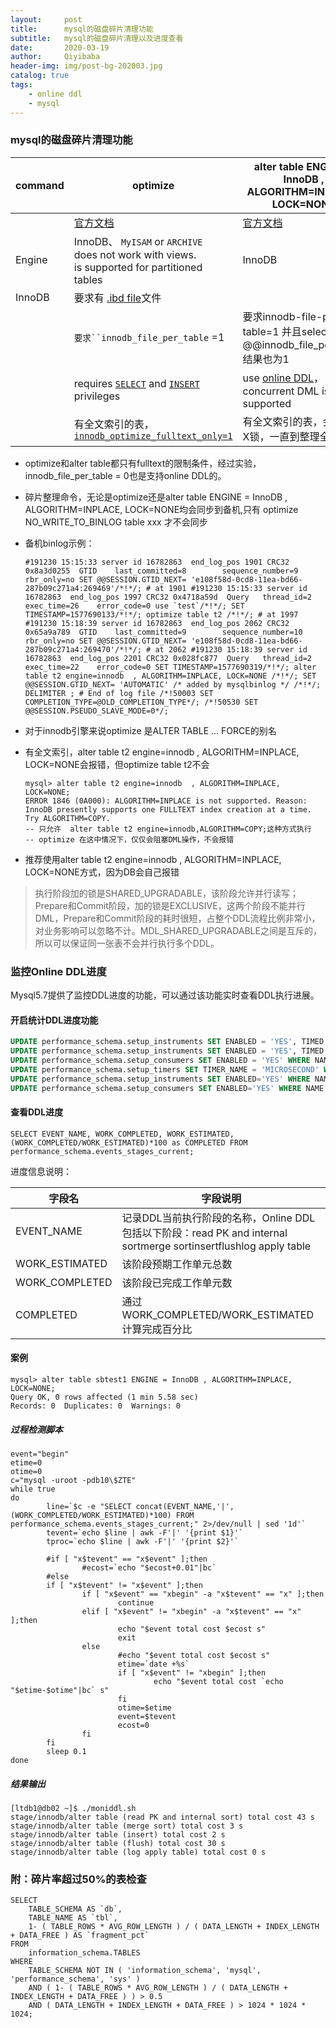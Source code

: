 ```yaml
---
layout:     post                    
title:     	mysql的磁盘碎片清理功能										
subtitle:   mysql的磁盘碎片清理以及进度查看
date:       2020-03-19            
author:     Qiyibaba               
header-img: img/post-bg-202003.jpg   
catalog: true                     
tags:                               
    - online ddl
    - mysql
---
```


### mysql的磁盘碎片清理功能

| command | optimize                                                     | alter table ENGINE = InnoDB , ALGORITHM=INPLACE, LOCK=NONE   |
| ------- | ------------------------------------------------------------ | ------------------------------------------------------------ |
|         | [官方文档](https://dev.mysql.com/doc/refman/5.7/en/optimize-table.html) | [官方文档](https://dev.mysql.com/doc/refman/5.7/en/alter-table.htmlhttps://dev.mysql.com/doc/refman/5.7/en/innodb-file-defragmenting.html) |
| Engine  | InnoDB、 `MyISAM` or `ARCHIVE`<br>does not work with views.<br>is supported for partitioned tables | InnoDB                                                       |
| InnoDB  | 要求有 [.ibd file](https://dev.mysql.com/doc/refman/5.7/en/glossary.html#glos_ibd_file)文件 |                                                              |
|         | `要求``innodb_file_per_table` =1                             | 要求innodb-file-per-table=1 并且select @@innodb_file_per_table;  结果也为1 |
|         | requires [`SELECT`](https://dev.mysql.com/doc/refman/5.7/en/privileges-provided.html#priv_select) and [`INSERT`](https://dev.mysql.com/doc/refman/5.7/en/privileges-provided.html#priv_insert) privileges | use [online DDL](https://dev.mysql.com/doc/refman/5.7/en/innodb-online-ddl.html)，concurrent DML is supported |
|         | 有全文索引的表， [`innodb_optimize_fulltext_only=1`](https://dev.mysql.com/doc/refman/5.7/en/innodb-parameters.html#sysvar_innodb_optimize_fulltext_only) | 有全文索引的表，会对表上X锁，一直到整理全表结束              |

- optimize和alter table都只有fulltext的限制条件，经过实验，innodb_file_per_table  = 0也是支持online DDL的。

- 碎片整理命令，无论是optimize还是alter table ENGINE = InnoDB , ALGORITHM=INPLACE, LOCK=NONE均会同步到备机,只有 optimize NO_WRITE_TO_BINLOG table xxx 才不会同步


- 备机binlog示例：

  ```
  #191230 15:15:33 server id 16782863  end_log_pos 1901 CRC32 0x8a3d0255  GTID    last_committed=8        sequence_number=9       rbr_only=no SET @@SESSION.GTID_NEXT= 'e108f58d-0cd8-11ea-bd66-287b09c271a4:269469'/*!*/; # at 1901 #191230 15:15:33 server id 16782863  end_log_pos 1997 CRC32 0x4718a59d  Query   thread_id=2     exec_time=26    error_code=0 use `test`/*!*/; SET TIMESTAMP=1577690133/*!*/; optimize table t2 /*!*/; # at 1997 #191230 15:18:39 server id 16782863  end_log_pos 2062 CRC32 0x65a9a789  GTID    last_committed=9        sequence_number=10      rbr_only=no SET @@SESSION.GTID_NEXT= 'e108f58d-0cd8-11ea-bd66-287b09c271a4:269470'/*!*/; # at 2062 #191230 15:18:39 server id 16782863  end_log_pos 2201 CRC32 0x028fc877  Query   thread_id=2     exec_time=22    error_code=0 SET TIMESTAMP=1577690319/*!*/; alter table t2 engine=innodb  , ALGORITHM=INPLACE, LOCK=NONE /*!*/; SET @@SESSION.GTID_NEXT= 'AUTOMATIC' /* added by mysqlbinlog */ /*!*/; DELIMITER ; # End of log file /*!50003 SET COMPLETION_TYPE=@OLD_COMPLETION_TYPE*/; /*!50530 SET @@SESSION.PSEUDO_SLAVE_MODE=0*/;
  ```
  
- 对于innodb引擎来说optimize 是ALTER TABLE ... FORCE的别名

- 有全文索引，alter table t2 engine=innodb  , ALGORITHM=INPLACE, LOCK=NONE会报错，但optimize table t2不会

  ```mysql
  mysql> alter table t2 engine=innodb  , ALGORITHM=INPLACE, LOCK=NONE;   
  ERROR 1846 (0A000): ALGORITHM=INPLACE is not supported. Reason: InnoDB presently supports one FULLTEXT index creation at a time. Try ALGORITHM=COPY.
  -- 只允许  alter table t2 engine=innodb,ALGORITHM=COPY;这种方式执行
  -- optimize 在这中情况下，仅仅会阻塞DML操作，不会报错
  ```

- 推荐使用alter table t2 engine=innodb  , ALGORITHM=INPLACE, LOCK=NONE方式，因为DB会自己报错 

> 执行阶段加的锁是SHARED_UPGRADABLE，该阶段允许并行读写；Prepare和Commit阶段，加的锁是EXCLUSIVE，这两个阶段不能并行DML，Prepare和Commit阶段的耗时很短，占整个DDL流程比例非常小，对业务影响可以忽略不计。MDL_SHARED_UPGRADABLE之间是互斥的，所以可以保证同一张表不会并行执行多个DDL。

 

### 监控Online DDL进度

Mysql5.7提供了监控DDL进度的功能，可以通过该功能实时查看DDL执行进展。

#### 开启统计DDL进度功能

```sql
UPDATE performance_schema.setup_instruments SET ENABLED = 'YES', TIMED = 'YES' WHERE NAME = 'stage/sql/altering table';
UPDATE performance_schema.setup_instruments SET ENABLED = 'YES', TIMED = 'YES' WHERE NAME = 'stage/%';
UPDATE performance_schema.setup_consumers SET ENABLED = 'YES' WHERE NAME LIKE 'events_stages%';
UPDATE performance_schema.setup_timers SET TIMER_NAME = 'MICROSECOND' WHERE NAME = 'stage';
UPDATE performance_schema.setup_instruments SET ENABLED='YES' WHERE NAME='stage/sql/copy to tmp table';
UPDATE performance_schema.setup_consumers SET ENABLED='YES' WHERE NAME LIKE 'events_stages_%';
```

#### 查看DDL进度

```mysql
SELECT EVENT_NAME, WORK_COMPLETED, WORK_ESTIMATED,(WORK_COMPLETED/WORK_ESTIMATED)*100 as COMPLETED FROM performance_schema.events_stages_current;
```

进度信息说明：

| 字段名         | 字段说明                                                     |
| -------------- | ------------------------------------------------------------ |
| EVENT_NAME     | 记录DDL当前执行阶段的名称，Online DDL包括以下阶段：read PK and internal sortmerge sortinsertflushlog apply table |
| WORK_ESTIMATED | 该阶段预期工作单元总数                                       |
| WORK_COMPLETED | 该阶段已完成工作单元数                                       |
| COMPLETED      | 通过WORK_COMPLETED/WORK_ESTIMATED计算完成百分比              |

#### 案例

```
mysql> alter table sbtest1 ENGINE = InnoDB , ALGORITHM=INPLACE, LOCK=NONE;
Query OK, 0 rows affected (1 min 5.58 sec)
Records: 0  Duplicates: 0  Warnings: 0
```

##### 过程检测脚本

```shell
event="begin"
etime=0
otime=0
c="mysql -uroot -pdb10\$ZTE"
while true
do
        line=`$c -e "SELECT concat(EVENT_NAME,'|',(WORK_COMPLETED/WORK_ESTIMATED)*100) FROM performance_schema.events_stages_current;" 2>/dev/null | sed '1d'`
        tevent=`echo $line | awk -F'|' '{print $1}'`
        tproc=`echo $line | awk -F'|' '{print $2}'`

        #if [ "x$tevent" == "x$event" ];then
                #ecost=`echo "$ecost+0.01"|bc`
        #else
        if [ "x$tevent" != "x$event" ];then
                if [ "x$event" == "xbegin" -a "x$tevent" == "x" ];then
                        continue
                elif [ "x$event" != "xbegin" -a "x$tevent" == "x" ];then
                        echo "$event total cost $ecost s"
                        exit
                else
                        #echo "$event total cost $ecost s"
                        etime=`date +%s`
                        if [ "x$event" != "xbegin" ];then
                                echo "$event total cost `echo "$etime-$otime"|bc` s"
                        fi
                        otime=$etime
                        event=$tevent
                        ecost=0
                fi
        fi
        sleep 0.1
done
```

##### 结果输出

```
[ltdb1@db02 ~]$ ./moniddl.sh
stage/innodb/alter table (read PK and internal sort) total cost 43 s
stage/innodb/alter table (merge sort) total cost 3 s
stage/innodb/alter table (insert) total cost 2 s
stage/innodb/alter table (flush) total cost 30 s
stage/innodb/alter table (log apply table) total cost 0 s
```

### 附：碎片率超过50%的表检查

```mysql
SELECT
	TABLE_SCHEMA AS `db`,
	TABLE_NAME AS `tbl`,
	1- ( TABLE_ROWS * AVG_ROW_LENGTH ) / ( DATA_LENGTH + INDEX_LENGTH + DATA_FREE ) AS `fragment_pct` 
FROM
	information_schema.TABLES 
WHERE
	TABLE_SCHEMA NOT IN ( 'information_schema', 'mysql', 'performance_schema', 'sys' ) 
	AND ( 1- ( TABLE_ROWS * AVG_ROW_LENGTH ) / ( DATA_LENGTH + INDEX_LENGTH + DATA_FREE ) ) > 0.5 
	AND ( DATA_LENGTH + INDEX_LENGTH + DATA_FREE ) > 1024 * 1024 * 1024;
```
